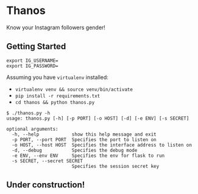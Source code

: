 # Thanos

Know your Instagram followers gender!

## Getting Started

```
export IG_USERNAME=
export IG_PASSWORD=
```

Assuming you have `virtualenv` installed:

- `virtualenv venv && source venv/bin/activate`
- `pip install -r requirements.txt`
- `cd thanos && python thanos.py`

```
$ ./thanos.py -h
usage: thanos.py [-h] [-p PORT] [-o HOST] [-d] [-e ENV] [-s SECRET]

optional arguments:
  -h, --help            show this help message and exit
  -p PORT, --port PORT  Specifies the port to listen on
  -o HOST, --host HOST  Specifies the interface address to listen on
  -d, --debug           Specifies the debug mode
  -e ENV, --env ENV     Specifies the env for flask to run
  -s SECRET, --secret SECRET
                        Specifies the session secret key
```

## Under construction!